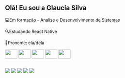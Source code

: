 ## Olá! Eu sou a Glaucia Silva
💻Em formação - Analise e Desenvolvimento de Sistemas

🔍Estudando React Native

👧Pronome: ela/dela

<div>
 <img aling="center" height="30" width="40" src="https://cdn.jsdelivr.net/gh/devicons/devicon/icons/javascript/javascript-original.svg" />
 <img aling="center" height="30" width="40" src="https://cdn.jsdelivr.net/gh/devicons/devicon/icons/html5/html5-original.svg" />
 <img aling="center" height="30" width="40" src="https://cdn.jsdelivr.net/gh/devicons/devicon/icons/react/react-original.svg" />
 <img aling="center" height="30" width="40" src="https://cdn.jsdelivr.net/gh/devicons/devicon/icons/vscode/vscode-original.svg" />
 <img aling="center" height="30" width="40" src="https://cdn.jsdelivr.net/gh/devicons/devicon/icons/python/python-original.svg" />
</div>

##

<div>
  <a href="" target="_blank"><img src="https://img.shields.io/badge/WhatsApp-25D366?style=for-the-badge&logo=whatsapp&logoColor=white" target="blank"></a>
  <a href="www.linkedin.com/in/glaucia-silva-dev" target="_blank"><img src="https://img.shields.io/badge/LinkedIn-0077B5?style=for-the-badge&logo=linkedin&logoColor=white" target="blank"></a>
  <a href="https://instagram.com/silvagla?utm_source=qr&igshid=ZDc4ODBmNjlmNQ%3D%3D" target="_blank"><img src="https://img.shields.io/badge/Instagram-E4405F?style=for-the-badge&logo=instagram&logoColor=white" target="blank"></a>
  <a href="https://discord.gg/PpHJRWma" target="_blank"><img src="https://img.shields.io/badge/Discord-7289DA?style=for-the-badge&logo=discord&logoColor=white" target="blank"></a>
  <img src="https://img.shields.io/badge/Gmail-D14836?style=for-the-badge&logo=gmail&logoColor=white" />
  
</div>
          
          
